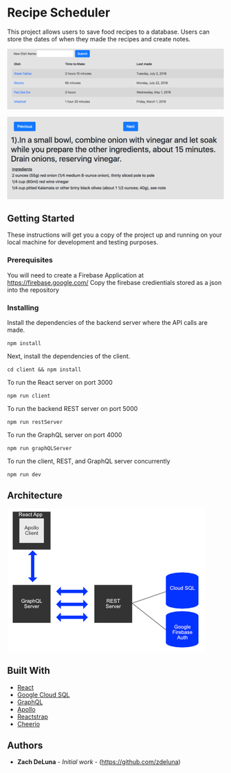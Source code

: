 # Recipe Scheduler

This project allows users to save food recipes to a database. Users can store the dates of when they made the recipes and create notes.

![Screenshot 1](/client/src/static/images/landingPageImage1.png?raw=true 'Screenshot 1')

![Screenshot 2](/client/src/static/images/landingPageImage3.png?raw=true 'Screenshot 2')

## Getting Started

These instructions will get you a copy of the project up and running on your local machine for development and testing purposes.

### Prerequisites

You will need to create a Firebase Application at https://firebase.google.com/
Copy the firebase credientials stored as a json into the repository

### Installing

Install the dependencies of the backend server where the API calls are made.

```
npm install
```

Next, install the dependencies of the client.

```
cd client && npm install
```

To run the React server on port 3000

```
npm run client
```

To run the backend REST server on port 5000

```
npm run restServer
```

To run the GraphQL server on port 4000

```
npm run graphQLServer
```

To run the client, REST, and GraphQL server concurrently

```
npm run dev
```

## Architecture

![Screenshot 3](/client/src/static/images/Architecture.png?raw=true 'Screenshot 3')

## Built With

-   [React](https://reactjs.org/)
-   [Google Cloud SQL](https://cloud.google.com/sql)
-   [GraphQL](https://graphql.org/)
-   [Apollo](https://www.apollographql.com/)
-   [Reactstrap](https://reactstrap.github.io/)
-   [Cheerio](https://cheerio.js.org/)

## Authors

-   **Zach DeLuna** - _Initial work_ - (https://github.com/zdeluna)
